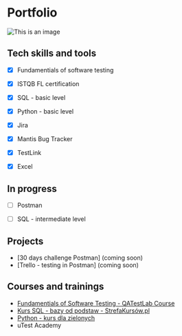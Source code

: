 # Portfolio
![This is an image](https://i.postimg.cc/P54PfDGq/big-sale-2.png)

## Tech skills and tools 
- [x] Fundamentials of software testing
- [x] ISTQB FL certification
- [x] SQL - basic level
- [x] Python - basic level
- [x] Jira
- [x] Mantis Bug Tracker
- [x] TestLink
- [x] Excel


## In progress
- [ ] Postman
- [ ] SQL - intermediate level


## Projects
* [30 days challenge Postman] (coming soon)
* [Trello - testing in Postman] (coming soon)


## Courses and trainings
* [Fundamentials of Software Testing - QATestLab Course](https://drive.google.com/file/d/1U0Re62-51UT7KzOMadCLss5DWqEvIsaz/view)
* [Kurs SQL - bazy od podstaw - StrefaKursów.pl](https://platforma.strefakursow.pl/p/certificate/hash/fquc7tfb9tkwc8804g4oc0g440o8w4s)
* [Python - kurs dla zielonych](https://platforma.strefakursow.pl/p/certificate/hash/a73pjk9xyk8w04go8cksgwswwgg8cg8)
* uTest Academy


